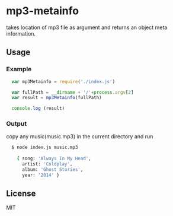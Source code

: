# mp3-metainfo
takes location of mp3 file as argument and returns an object meta information. 

## Usage

### Example
```js
  var mp3Metainfo = require('./index.js')

  var fullPath = __dirname + '/'+process.argv[2]
  var result = mp3Metainfo(fullPath)

  console.log (result)
```

### Output
copy any music(music.mp3) in the current directory and run

```sh
  $ node index.js music.mp3
  
    { song: 'Always In My Head',
      artist: 'Coldplay',
      album: 'Ghost Stories',
      year: '2014' }
```
## License

MIT
